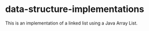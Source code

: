 # data-structure-implementations
This is an implementation of a linked list using a Java Array List.
